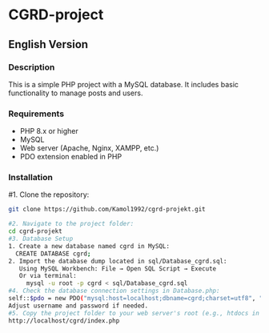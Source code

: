 # CGRD-project

## English Version

### Description
This is a simple PHP project with a MySQL database. It includes basic functionality to manage posts and users.

### Requirements
- PHP 8.x or higher
- MySQL
- Web server (Apache, Nginx, XAMPP, etc.)
- PDO extension enabled in PHP

### Installation

#1. Clone the repository:
   ```bash
   git clone https://github.com/Kamol1992/cgrd-projekt.git

#2. Navigate to the project folder:
   cd cgrd-projekt
#3. Database Setup
   1. Create a new database named cgrd in MySQL:
     CREATE DATABASE cgrd;
   2. Import the database dump located in sql/Database_cgrd.sql:
      Using MySQL Workbench: File → Open SQL Script → Execute
      Or via terminal:
        mysql -u root -p cgrd < sql/Database_cgrd.sql
#4. Check the database connection settings in Database.php:
  self::$pdo = new PDO("mysql:host=localhost;dbname=cgrd;charset=utf8", "root", "");
  Adjust username and password if needed.
#5. Copy the project folder to your web server's root (e.g., htdocs in XAMPP) and open in browser:
  http://localhost/cgrd/index.php




 
